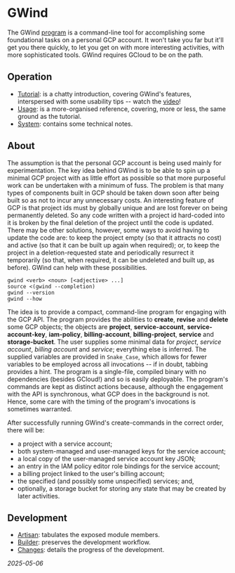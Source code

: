 


# GWind
The GWind [program](https://github.com/rik-tools/gwind/releases/latest) is a command-line tool for accomplishing some foundational tasks on a personal GCP account.  It won't take you far but it'll get you there quickly, to let you get on with more interesting activities, with more sophisticated tools.  GWind requires GCloud to be on the path.


## Operation
* [Tutorial](tutorial.md): is a chatty introduction, covering GWind's features, interspersed with some usability tips -- watch the [video](https://rik-howard.info/video/gwind-tutorial.mp4)!
* [Usage](usage.md): is a more-organised reference, covering, more or less, the same ground as the tutorial.
* [System](system.md): contains some technical notes.


## About
The assumption is that the personal GCP account is being used mainly for experimentation.  The key idea behind GWind is to be able to spin up a minimal GCP project with as little effort as possible so that more purposeful work can be undertaken with a minimum of fuss.  The problem is that many types of components built in GCP should be taken down soon after being built so as not to incur any unnecessary costs.  An interesting feature of GCP is that project ids must by globally unique and are lost forever on being permanently deleted.  So any code written with a project id hard-coded into it is broken by the final deletion of the project until the code is updated.  There may be other solutions, however, some ways to avoid having to update the code are: to keep the project empty (so that it attracts no cost) and active (so that it can be built up again when required); or, to keep the project in a deletion-requested state and periodically resurrect it temporarily (so that, when required, it can be undeleted and built up, as before).  GWind can help with these possibilities.
```
gwind <verb> <noun> [<adjective> ...]
source <(gwind --completion)
gwind --version
gwind --how
```
The idea is to provide a compact, command-line program for engaging with the GCP API.  The program provides the abilities to **create**, **revise** and **delete** some GCP objects; the objects are **project**, **service-account**, **service-account-key**, **iam-policy**, **billing-account**, **billing-project**, **service** and **storage-bucket**.  The user supplies some minimal data for _project_, _service account_, _billing account_ and _service_; everything else is inferred.  The supplied variables are provided in `Snake_Case`, which allows for fewer variables to be employed across all invocations -- if in doubt, tabbing provides a hint.  The program is a single-file, compiled binary with no dependencies (besides GCloud!) and so is easily deployable.  The program's commands are kept as distinct actions because, although the engagement with the API is synchronous, what GCP does in the background is not.  Hence, some care with the timing of the program's invocations is sometimes warranted.

After successfully running GWind's create-commands in the correct order, there will be:
* a project with a service account;
* both system-managed and user-managed keys for the service account;
* a local copy of the user-managed service account key JSON;
* an entry in the IAM policy editor role bindings for the service account;
* a billing project linked to the user's billing account;
* the specified (and possibly some unspecified) services; and,
* optionally, a storage bucket for storing any state that may be created by later activities.


## Development
* [Artisan](artisan.md): tabulates the exposed module members.
* [Builder](builder.md): preserves the development workflow.
* [Changes](changes.md): details the progress of the development.

*2025-05-06*
